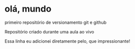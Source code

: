 # olá, mundo
 primeiro repositório de versionamento git e github

Repositório criado durante uma aula ao vivo

Essa linha eu adicionei diretamente pelo, que impressionante!

